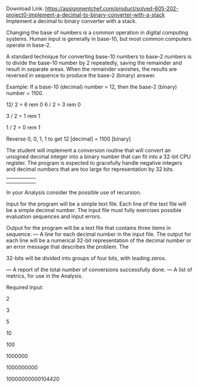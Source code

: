 Download Link: https://assignmentchef.com/product/solved-605-202-project0-implement-a-decimal-to-binary-converter-with-a-stack
<br>
Implement a decimal to binary converter with a stack.

Changing the base of numbers is a common operation in digital computing systems.  Human input is generally in base-10, but most common computers operate in base-2.

A standard technique for converting base-10 numbers to base-2 numbers is to divide the base-10 number by 2 repeatedly, saving the remainder and result in separate areas.  When the remainder vanishes, the results are reversed in sequence to produce the base-2 (binary) answer.

Example:  If a base-10 (decimal) number = 12, then the base-2 (binary) number = 1100.




12/ 2 = 6 rem 0   6 / 2 = 3 rem 0

3 / 2 = 1 rem 1

1 / 2 = 0 rem 1




Reverse 0, 0, 1, 1 to get 12 [decimal] = 1100 [binary]




The student will implement a conversion routine that will convert an unsigned decimal integer into a binary number that can fit into a 32-bit CPU register.  The program is expected to gracefully handle negative integers and decimal numbers that are too large for representation by 32 bits.

<table>

 <tbody>

  <tr>

   <td width="48"></td>

  </tr>

  <tr>

   <td></td>

   <td></td>

  </tr>

 </tbody>

</table>




In your Analysis consider the possible use of recursion.




Input for the program will be a simple text file.  Each line of the text file will be a simple decimal number.  The input file must fully exercises possible evaluation sequences and input errors.




Output for the program will be a text file that contains three items in sequence:        —  A line for each decimal number in the input file.  The output for           each line will be a numerical 32-bit representation of the decimal      number or an error message that describes the problem.  The

32-bits will be divided into groups of four bits, with leading            zeros.

—  A report of the total number of conversions successfully done.  —  A list of metrics, for use in the Analysis.




Required Input:

2

3

5

10

100

1000000

1000000000

10000000000104420